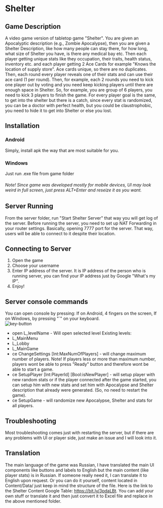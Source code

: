 # Shelter

## Game Description

A video game version of tabletop game "Shelter". You are given an Apocalyptic description (e.g., Zombie Apocalypse), then you are given a Shelter Description, like how many people can stay there, for how long, what size of Shelter you have, is there any medical bay etc. Then each player getting unique stats like they occupation, their traits, health status, inventory etc. and each player getting 2 Ace Cards for example "Knows the location of supply store". Ace cards unique, so there are no duplicates. Then, each round every player reveals one of their stats and can use their ace card (1 per round). Then, for example, each 2 rounds you need to kick one player out by voting and you need keep kicking players until there are enough space in Shelter. So, for example, you are group of 6 players, you need to kick 3 players to finish the game. For every player goal is the same, to get into the shelter but there is a catch, since every stat is randomized, you can be a doctor with perfect health, but you could be claustrophobic, you need to hide it to get into Shelter or else you lost.

## Installation

### Android

Simply, install apk the way that are most suitable for you.

### Windows

Just run .exe file from game folder

###### Note! Since game was developed mostly for mobile devices, UI may look weird in full screen, just press ALT+Enter and reseize it as you want.


## Server Running

From the server folder, run "Start Shelter Server" that way you will get log of the server.
Before running the server, you need to set up NAT Forwarding in your router settings. Basically, opening 7777 port for the server. That way, users will be able to connect to it despite their location.

## Connecting to Server

1. Open the game
2. Choose your username
3. Enter IP address of the server. It is IP address of the person who is running server, you can find your IP address just by Google "What's my IP".
4. Enjoy!

## Server console commands

You can open console by pressing: If on Android, 4 fingers on the screen, If on Windows, by pressing "`" on your keyboard.<br/>
![key-button](https://user-images.githubusercontent.com/33956083/155344734-9d62f819-8d01-4038-bca7-cbe6f0ec9e8c.png)

- open L_levelName - Will open selected level
Existing levels:
- L_MainMenu
- L_Lobby
- L_MainGame
- ce ChangeSettings [Int:MaxNumOfPlayers] - will change maximum number of players. Note! If players less or more than maximum number, players wont be able to press "Ready" button and therefore wont be able to start a game.
- ce SetupPlayer [Int:PlayerId] [Bool:isNewPlayer] - will setup player with new random stats or if the player connected after the game started, you can setup him with new stats and set him with Apocalypse and Shelter description that already were generated. (So, no need to restart the game).
- ce SetupGame - will randomize new Apocalypse, Shelter and stats for all players.


## Troubleshooting

Most troubleshooting comes just with restarting the server, but if there are any problems with UI or player side, just make an issue and I will look into it.

## Translation

The main language of the game was Russian, I have translated the main UI components like buttons and labels to English but the main content (like player stats) is in Russian. If someone really need it, I can translate it to English upon request. Or you can do it yourself, content located in Content/Data/ just keep in mind the structure of the file. Here is the link to the Shelter Content Google Table: https://bit.ly/3pdaLBt. You can add your own stuff or translate it and then just convert it to Excel file and replace in the above mentioned folder.
